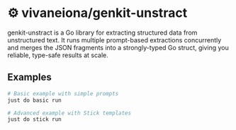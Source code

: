 # ⚙︎ vivaneiona/genkit-unstract

genkit-unstract is a Go library for extracting structured data from unstructured text. It runs multiple prompt-based extractions concurrently and merges the JSON fragments into a strongly-typed Go struct, giving you reliable, type-safe results at scale.

## Examples

```bash
# Basic example with simple prompts
just do basic run

# Advanced example with Stick templates
just do stick run
```
